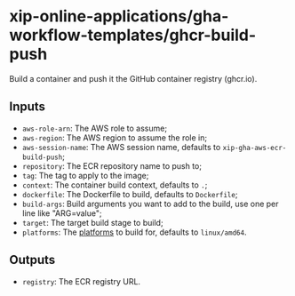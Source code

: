 # xip-online-applications/gha-workflow-templates/ghcr-build-push

Build a container and push it the GitHub container registry (ghcr.io).

## Inputs

* `aws-role-arn`: The AWS role to assume;
* `aws-region`: The AWS region to assume the role in;
* `aws-session-name`: The AWS session name, defaults to `xip-gha-aws-ecr-build-push`;
* `repository`: The ECR repository name to push to;
* `tag`: The tag to apply to the image;
* `context`: The container build context, defaults to `.`;
* `dockerfile`: The Dockerfile to build, defaults to `Dockerfile`;
* `build-args`: Build arguments you want to add to the build, use one per line like "ARG=value";
* `target`: The target build stage to build;
* `platforms`: The [platforms](https://github.com/containers/buildah/blob/main/docs/buildah-build.1.md#options) to build for, defaults to `linux/amd64`.

## Outputs

* `registry`: The ECR registry URL.
